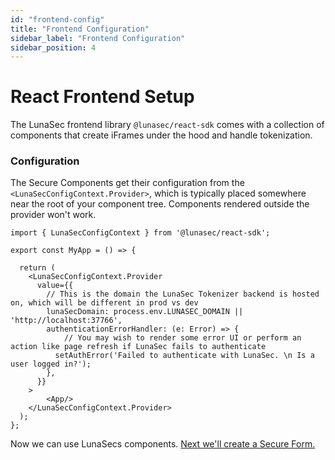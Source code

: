 ```yaml
---
id: "frontend-config"
title: "Frontend Configuration"
sidebar_label: "Frontend Configuration"
sidebar_position: 4
---
```

<!--
  ~ Copyright by LunaSec (owned by Refinery Labs, Inc)
  ~
  ~ Licensed under the Creative Commons Attribution-ShareAlike 4.0 International
  ~ (the "License"); you may not use this file except in compliance with the
  ~ License. You may obtain a copy of the License at
  ~
  ~ https://creativecommons.org/licenses/by-sa/4.0/legalcode
  ~
  ~ See the License for the specific language governing permissions and
  ~ limitations under the License.
  ~
-->
# React Frontend Setup

The LunaSec frontend library `@lunasec/react-sdk` comes with a collection of components that create iFrames under the hood and handle tokenization.

### Configuration
The Secure Components get their configuration from the `<LunaSecConfigContext.Provider>`, which is typically placed somewhere near the root 
of your component tree.  Components rendered outside the provider won't work.

```tsx
import { LunaSecConfigContext } from '@lunasec/react-sdk';

export const MyApp = () => {

  return (
    <LunaSecConfigContext.Provider
      value={{
        // This is the domain the LunaSec Tokenizer backend is hosted on, which will be different in prod vs dev
        lunaSecDomain: process.env.LUNASEC_DOMAIN || 'http://localhost:37766',
        authenticationErrorHandler: (e: Error) => {
            // You may wish to render some error UI or perform an action like page refresh if LunaSec fails to authenticate
          setAuthError('Failed to authenticate with LunaSec. \n Is a user logged in?');
        },
      }}
    >
        <App/>
    </LunaSecConfigContext.Provider>
  );
};
```

Now we can use LunaSecs components.  [Next we'll create a Secure Form.](./securing-text.md)

